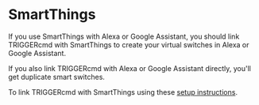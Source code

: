 # SmartThings

If you use SmartThings with Alexa or Google Assistant, you should link TRIGGERcmd with SmartThings to create your virtual switches in Alexa or Google Assistant.  

If you also link TRIGGERcmd with Alexa or Google Assistant directly, you'll get duplicate smart switches.  

To link TRIGGERcmd with SmartThings using these [setup instructions](https://www.triggercmd.com/forum/topic/2494/new-smartthings-integration-2023).  
